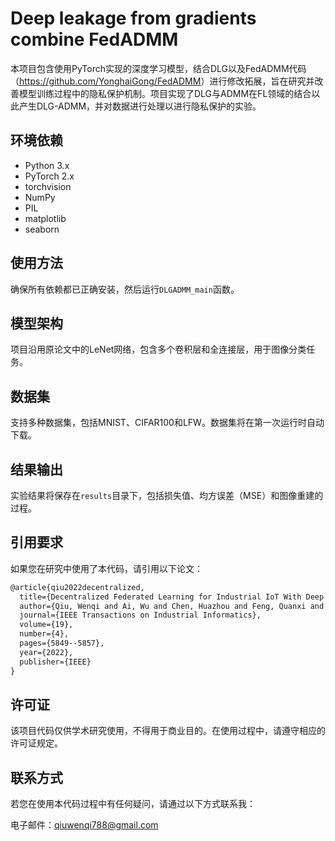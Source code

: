 # Deep leakage from gradients combine FedADMM

本项目包含使用PyTorch实现的深度学习模型，结合DLG以及FedADMM代码（<https://github.com/YonghaiGong/FedADMM>）进行修改拓展，旨在研究并改善模型训练过程中的隐私保护机制。项目实现了DLG与ADMM在FL领域的结合以此产生DLG-ADMM，并对数据进行处理以进行隐私保护的实验。

## 环境依赖

*   Python 3.x
*   PyTorch 2.x
*   torchvision
*   NumPy
*   PIL
*   matplotlib
*   seaborn

## 使用方法

确保所有依赖都已正确安装，然后运行`DLGADMM_main`函数。

## 模型架构

项目沿用原论文中的LeNet网络，包含多个卷积层和全连接层，用于图像分类任务。

## 数据集

支持多种数据集，包括MNIST、CIFAR100和LFW。数据集将在第一次运行时自动下载。

## 结果输出

实验结果将保存在`results`目录下，包括损失值、均方误差（MSE）和图像重建的过程。

## 引用要求

如果您在研究中使用了本代码，请引用以下论文：

```markdown
@article{qiu2022decentralized,
  title={Decentralized Federated Learning for Industrial IoT With Deep Echo State Networks},
  author={Qiu, Wenqi and Ai, Wu and Chen, Huazhou and Feng, Quanxi and Tang, Guoqiang},
  journal={IEEE Transactions on Industrial Informatics},
  volume={19},
  number={4},
  pages={5849--5857},
  year={2022},
  publisher={IEEE}
}
```

## 许可证

该项目代码仅供学术研究使用，不得用于商业目的。在使用过程中，请遵守相应的许可证规定。

## 联系方式

若您在使用本代码过程中有任何疑问，请通过以下方式联系我：

电子邮件：[qiuwenqi788@gmail.com]()
